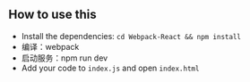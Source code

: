 ## How to use this

* Install the dependencies: `cd Webpack-React && npm install`
* 编译：webpack
* 启动服务：npm run dev
* Add your code to `index.js` and open `index.html`
